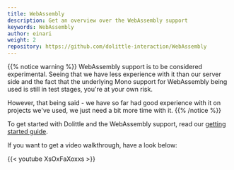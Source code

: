 ```yaml
---
title: WebAssembly
description: Get an overview over the WebAssembly support
keywords: WebAssembly
author: einari
weight: 2
repository: https://github.com/dolittle-interaction/WebAssembly
---
```

{{% notice warning %}}
WebAssembly support is to be considered experimental.
Seeing that we have less experience with it than our server side and the fact
that the underlying Mono support for WebAssembly being used is still in test
stages, you're at your own risk.

However, that being said - we have so far had good experience with it on projects
we've used, we just need a bit more time with it.
{{% /notice %}}

To get started with Dolittle and the WebAssembly support, read our
[getting started guide](./getting_started).

If you want to get a video walkthrough, have a look below:

{{< youtube XsOxFaXoxxs >}}

